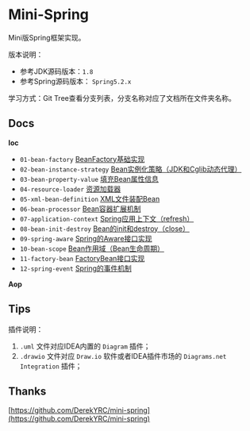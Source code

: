 # Mini-Spring

Mini版Spring框架实现。

版本说明：
- 参考JDK源码版本：`1.8`
- 参考Spring源码版本： `Spring5.2.x`

学习方式：Git Tree查看分支列表，分支名称对应了文档所在文件夹名称。

## Docs

**Ioc**

- `01-bean-factory` [BeanFactory基础实现](docs/01-bean-factory/README.md)
- `02-bean-instance-strategy` [Bean实例化策略（JDK和Cglib动态代理）](docs/02-bean-instance-strategy/README.md)
- `03-bean-property-value` [填充Bean属性信息](docs/03-bean-property-value/README.md)
- `04-resource-loader` [资源加载器](docs/04-resource-loader/README.md)
- `05-xml-bean-definition` [XML文件装配Bean](docs/05-xml-bean-definition/README.md)
- `06-bean-processor` [Bean容器扩展机制](docs/06-bean-processor/README.md)
- `07-application-context` [Spring应用上下文（refresh）](docs/07-application-context/README.md)
- `08-bean-init-destroy` [Bean的init和destroy（close）](docs/08-bean-init-destroy/README.md)
- `09-spring-aware` [Spring的Aware接口实现](docs/09-spring-aware/README.md)
- `10-bean-scope` [Bean作用域（Bean生命周期）](docs/10-bean-scope/README.md)
- `11-factory-bean` [FactoryBean接口实现](docs/11-factory-bean/README.md)
- `12-spring-event` [Spring的事件机制](docs/12-spring-event/README.md)

**Aop**



## Tips

插件说明：
1. `.uml` 文件对应IDEA内置的 `Diagram` 插件；
2. `.drawio` 文件对应 `Draw.io` 软件或者IDEA插件市场的 `Diagrams.net Integration` 插件；

## Thanks

[https://github.com/DerekYRC/mini-spring](https://github.com/DerekYRC/mini-spring)